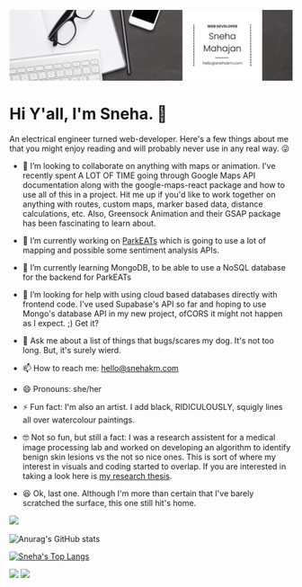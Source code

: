 [![MasterHead](https://github.com/sneham-boop/sneham-boop/blob/main/Black%20&%20White%20Modern%20Minimalist%20Data%20Scientist%20LinkedIn%20Banner.png?raw=true)](https://github.com/sneham-boop)
# Hi Y'all, I'm Sneha. 👋

An electrical engineer turned web-developer. Here's a few things about me that you might enjoy reading and will probably never use in any real way. 😜

- 👯 I’m looking to collaborate on anything with maps or animation. I've recently spent A LOT OF TIME going through Google Maps API documentation along with the google-maps-react package and how to use all of this in a project. Hit me up if you'd like to work together on anything with routes, custom maps, marker based data, distance calculations, etc. Also, Greensock Animation and their GSAP package has been fascinating to learn about. 
- 🔭 I’m currently working on [ParkEATs](https://parkeat.netlify.app/) which is going to use a lot of mapping and possible some sentiment analysis APIs.
- 🌱 I’m currently learning MongoDB, to be able to use a NoSQL database for the backend for ParkEATs
- 🤔 I’m looking for help with using cloud based databases directly with frontend code. I've used Supabase's API so far and hoping to use Mongo's database API in my new project, ofCORS it might not happen as I expect. ;) Get it?
- 💬 Ask me about a list of things that bugs/scares my dog. It's not too long. But, it's surely wierd. 
- 📫 How to reach me: hello@snehakm.com
- 😄 Pronouns: she/her
- ⚡ Fun fact: I'm also an artist. I add black, RIDICULOUSLY, squigly lines all over watercolour paintings. 
- 🤓 Not so fun, but still a fact: I was a research assistent for a medical image processing lab and worked on developing an algorithm to identify benign skin lesions vs the not so nice ones. This is sort of where my interest in visuals and coding started to overlap. If you are interested in taking a look here is [my research thesis](https://scholarsmine.mst.edu/masters_theses/8056/).

- 😆 Ok, last one. Although I'm more than certain that I've barely scratched the surface, this one still hit's home.
<img src="https://miro.medium.com/max/1282/1*CiJrQnE0x5c8kcpxgMRRdw.webp"/>

![Anurag's GitHub stats](https://github-readme-stats.vercel.app/api?username=sneham-boop&show_icons=true&theme=radical)

[![Sneha's Top Langs](https://github-readme-stats.vercel.app/api/top-langs/?username=sneham-boop&layout=compact)](https://github.com/anuraghazra/github-readme-stats)


![](https://raw.githubusercontent.com/sneham-boop/github-stats/master/generated/overview.svg#gh-dark-mode-only)
![](https://raw.githubusercontent.com/sneham-boop/github-stats/master/generated/overview.svg#gh-light-mode-only)

